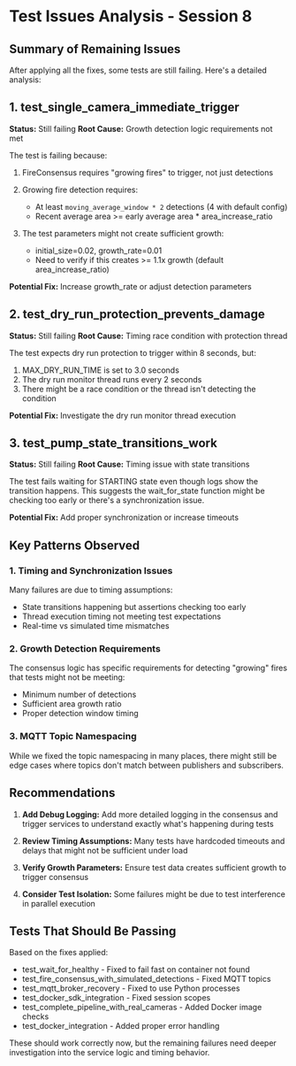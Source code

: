 # Test Issues Analysis - Session 8

## Summary of Remaining Issues

After applying all the fixes, some tests are still failing. Here's a detailed analysis:

## 1. test_single_camera_immediate_trigger

**Status:** Still failing
**Root Cause:** Growth detection logic requirements not met

The test is failing because:
1. FireConsensus requires "growing fires" to trigger, not just detections
2. Growing fire detection requires:
   - At least `moving_average_window * 2` detections (4 with default config)
   - Recent average area >= early average area * area_increase_ratio
   
3. The test parameters might not create sufficient growth:
   - initial_size=0.02, growth_rate=0.01
   - Need to verify if this creates >= 1.1x growth (default area_increase_ratio)

**Potential Fix:** Increase growth_rate or adjust detection parameters

## 2. test_dry_run_protection_prevents_damage

**Status:** Still failing
**Root Cause:** Timing race condition with protection thread

The test expects dry run protection to trigger within 8 seconds, but:
1. MAX_DRY_RUN_TIME is set to 3.0 seconds
2. The dry run monitor thread runs every 2 seconds
3. There might be a race condition or the thread isn't detecting the condition

**Potential Fix:** Investigate the dry run monitor thread execution

## 3. test_pump_state_transitions_work  

**Status:** Still failing
**Root Cause:** Timing issue with state transitions

The test fails waiting for STARTING state even though logs show the transition happens.
This suggests the wait_for_state function might be checking too early or there's a synchronization issue.

**Potential Fix:** Add proper synchronization or increase timeouts

## Key Patterns Observed

### 1. Timing and Synchronization Issues
Many failures are due to timing assumptions:
- State transitions happening but assertions checking too early
- Thread execution timing not meeting test expectations
- Real-time vs simulated time mismatches

### 2. Growth Detection Requirements
The consensus logic has specific requirements for detecting "growing" fires that tests might not be meeting:
- Minimum number of detections
- Sufficient area growth ratio
- Proper detection window timing

### 3. MQTT Topic Namespacing
While we fixed the topic namespacing in many places, there might still be edge cases where topics don't match between publishers and subscribers.

## Recommendations

1. **Add Debug Logging:** Add more detailed logging in the consensus and trigger services to understand exactly what's happening during tests

2. **Review Timing Assumptions:** Many tests have hardcoded timeouts and delays that might not be sufficient under load

3. **Verify Growth Parameters:** Ensure test data creates sufficient growth to trigger consensus

4. **Consider Test Isolation:** Some failures might be due to test interference in parallel execution

## Tests That Should Be Passing

Based on the fixes applied:
- test_wait_for_healthy - Fixed to fail fast on container not found
- test_fire_consensus_with_simulated_detections - Fixed MQTT topics
- test_mqtt_broker_recovery - Fixed to use Python processes
- test_docker_sdk_integration - Fixed session scopes
- test_complete_pipeline_with_real_cameras - Added Docker image checks
- test_docker_integration - Added proper error handling

These should work correctly now, but the remaining failures need deeper investigation into the service logic and timing behavior.